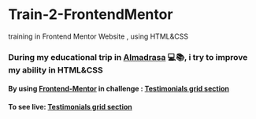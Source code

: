 # Train-2-FrontendMentor
training in Frontend Mentor Website , using HTML&amp;CSS

### During my educational trip in [Almadrasa](https://almdrasa.com/) 💻📚, i try to improve my ability in HTML&amp;CSS
#### By using [Frontend-Mentor](https://www.frontendmentor.io/home) in challenge : [Testimonials grid section](https://www.frontendmentor.io/challenges/testimonials-grid-section-Nnw6J7Un7/hub)
#### To see live: [Testimonials grid section](https://maryam-elmorshidy.github.io/Train-2-FrontendMentor/)


